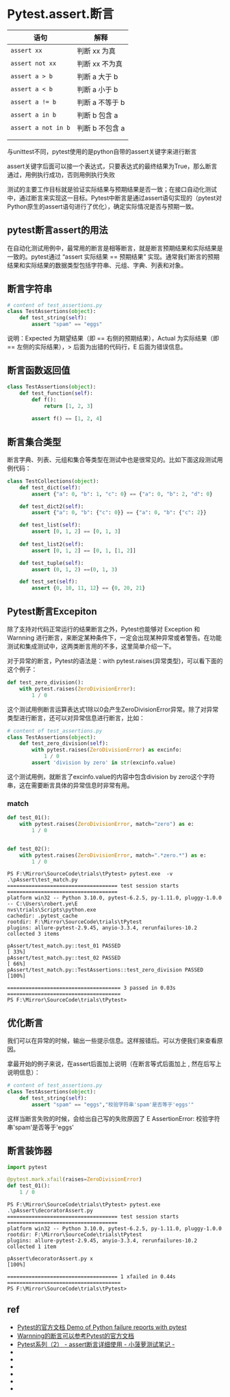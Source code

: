 # Pytest.assert.断言

<!-- ![](../UnitTest.单元测试/UnitTest.断言方法.assert.md) -->

| 语句                | 解释            |
| ------------------- | --------------- |
| `assert xx`         | 判断 xx 为真    |
| `assert not xx`     | 判断 xx 不为真  |
| `assert a > b`      | 判断 a 大于 b   |
| `assert a < b`      | 判断 a 小于 b   |
| `assert a != b`     | 判断 a 不等于 b |
| `assert a in b`     | 判断 b 包含 a   |
| `assert a not in b` | 判断 b 不包含 a |
|                     |                 |
|                     |                 |

与unittest不同，pytest使用的是python自带的assert关键字来进行断言

assert关键字后面可以接一个表达式，只要表达式的最终结果为True，那么断言通过，用例执行成功，否则用例执行失败

测试的主要工作目标就是验证实际结果与预期结果是否一致；在接口自动化测试中，通过断言来实现这一目标。Pytest中断言是通过assert语句实现的（pytest对Python原生的assert语句进行了优化），确定实际情况是否与预期一致。


## pytest断言assert的用法

在自动化测试用例中，最常用的断言是相等断言，就是断言预期结果和实际结果是一致的。pytest通过 “assert 实际结果 == 预期结果” 实现。通常我们断言的预期结果和实际结果的数据类型包括字符串、元组、字典、列表和对象。


## 断言字符串
```py
# content of test_assertions.py
class TestAssertions(object):
    def test_string(self):
        assert "spam" == "eggs"
```

说明：Expected 为期望结果（即 == 右侧的预期结果），Actual 为实际结果（即 == 左侧的实际结果），> 后面为出错的代码行，E 后面为错误信息。



## 断言函数返回值
```py
class TestAssertions(object):
    def test_function(self):
        def f():
            return [1, 2, 3]
        
        assert f() == [1, 2, 4]
```





## 断言集合类型

断言字典、列表、元组和集合等类型在测试中也是很常见的。比如下面这段测试用例代码：
```py
class TestCollections(object):
    def test_dict(self):
        assert {"a": 0, "b": 1, "c": 0} == {"a": 0, "b": 2, "d": 0}

    def test_dict2(self):
        assert {"a": 0, "b": {"c": 0}} == {"a": 0, "b": {"c": 2}}

    def test_list(self):
        assert [0, 1, 2] == [0, 1, 3]
        
    def test_list2(self):
        assert [0, 1, 2] == [0, 1, [1, 2]]

    def test_tuple(self):
        assert (0, 1, 2) ==(0, 1, 3)

    def test_set(self):
        assert {0, 10, 11, 12} == {0, 20, 21}
```





## Pytest断言Excepiton

除了支持对代码正常运行的结果断言之外，Pytest也能够对 Exception 和 Warnning 进行断言，来断定某种条件下，一定会出现某种异常或者警告。在功能测试和集成测试中，这两类断言用的不多，这里简单介绍一下。

对于异常的断言，Pytest的语法是：with pytest.raises(异常类型)，可以看下面的这个例子：
```py
def test_zero_division():
    with pytest.raises(ZeroDivisionError):
        1 / 0
```

这个测试用例断言运算表达式1除以0会产生ZeroDivisionError异常。除了对异常类型进行断言，还可以对异常信息进行断言，比如：
```py
# content of test_assertions.py
class TestAssertions(object):
    def test_zero_division(self):
        with pytest.raises(ZeroDivisionError) as excinfo:
            1 / 0
        assert 'division by zero' in str(excinfo.value)
```

这个测试用例，就断言了excinfo.value的内容中包含division by zero这个字符串，这在需要断言具体的异常信息时非常有用。


### match
```py
def test_01():
    with pytest.raises(ZeroDivisionError, match="zero") as e:
        1 / 0


def test_02():
    with pytest.raises(ZeroDivisionError, match=".*zero.*") as e:
        1 / 0
```

```
PS F:\Mirror\SourceCode\trials\tPytest> pytest.exe  -v  .\pAssert\test_match.py
==================================== test session starts ====================================
platform win32 -- Python 3.10.0, pytest-6.2.5, py-1.11.0, pluggy-1.0.0 -- C:\Users\robert.ye\E
nvs\trials\Scripts\python.exe
cachedir: .pytest_cache
rootdir: F:\Mirror\SourceCode\trials\tPytest
plugins: allure-pytest-2.9.45, anyio-3.3.4, rerunfailures-10.2
collected 3 items                                                                            

pAssert/test_match.py::test_01 PASSED                                                  [ 33%]
pAssert/test_match.py::test_02 PASSED                                                  [ 66%]
pAssert/test_match.py::TestAssertions::test_zero_division PASSED                       [100%]

===================================== 3 passed in 0.03s =====================================
PS F:\Mirror\SourceCode\trials\tPytest>
```








## 优化断言

我们可以在异常的时候，输出一些提示信息。这样报错后。可以方便我们来查看原因。

拿最开始的例子来说，在assert后面加上说明（在断言等式后面加上 , 然在后写上说明信息）：
```py
# content of test_assertions.py
class TestAssertions(object):
    def test_string(self):
        assert "spam" == "eggs","校验字符串'spam'是否等于'eggs'"
```

这样当断言失败的时候，会给出自己写的失败原因了 E  AssertionError: 校验字符串'spam'是否等于'eggs'









## 断言装饰器

```py
import pytest

@pytest.mark.xfail(raises=ZeroDivisionError)
def test_01():
    1 / 0
```

```
PS F:\Mirror\SourceCode\trials\tPytest> pytest.exe .\pAssert\decoratorAssert.py
==================================== test session starts ====================================
platform win32 -- Python 3.10.0, pytest-6.2.5, py-1.11.0, pluggy-1.0.0
rootdir: F:\Mirror\SourceCode\trials\tPytest
plugins: allure-pytest-2.9.45, anyio-3.3.4, rerunfailures-10.2
collected 1 item                                                                             

pAssert\decoratorAssert.py x                                                           [100%]

==================================== 1 xfailed in 0.44s =====================================
PS F:\Mirror\SourceCode\trials\tPytest>
```








## ref

* [Pytest的官方文档 Demo of Python failure reports with pytest](https://docs.pytest.org/en/latest/example/reportingdemo.html)
* [Warnning的断言可以参考Pytest的官方文档](https://docs.pytest.org/en/latest/assert.html#assertions-about-expected-exceptions)
* [Pytest系列（2） - assert断言详细使用 - 小菠萝测试笔记 -  ](https://www.cnblogs.com/poloyy/p/12641778.html)
* []()
* []()
* []()
* []()
* []()
* []()

